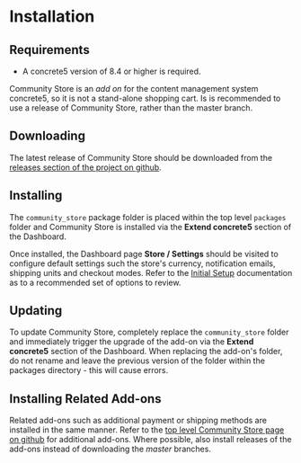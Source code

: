 # Installation

## Requirements

* A concrete5 version of 8.4 or higher is required.

Community Store is an _add on_ for the content management system concrete5, so it is not a stand-alone shopping cart.
Is is recommended to use a release of Community Store, rather than the master branch.

## Downloading
The latest release of Community Store should be downloaded from the [releases section of the project on github](https://github.com/concrete5-community-store/community_store/releases).

## Installing
The `community_store` package folder is placed within the top level `packages` folder and Community Store is installed via the **Extend concrete5** section of the Dashboard.

Once installed, the Dashboard page **Store / Settings** should be visited to configure default settings such the store's currency, notification emails, shipping units and checkout modes. 
Refer to the [Initial Setup](/user-guide/config.html) documentation as to a recommended set of options to review.

## Updating

To update Community Store, completely replace the `community_store` folder and immediately trigger the upgrade of the add-on via the **Extend concrete5** section of the Dashboard.
When replacing the add-on's folder, do not rename and leave the previous version of the folder within the packages directory - this will cause errors.

## Installing Related Add-ons

Related add-ons such as additional payment or shipping methods are installed in the same manner.
Refer to the [top level Community Store page on github](https://github.com/concrete5-community-store) for additional add-ons.
Where possible, also install releases of the add-ons instead of downloading the *master* branches.
